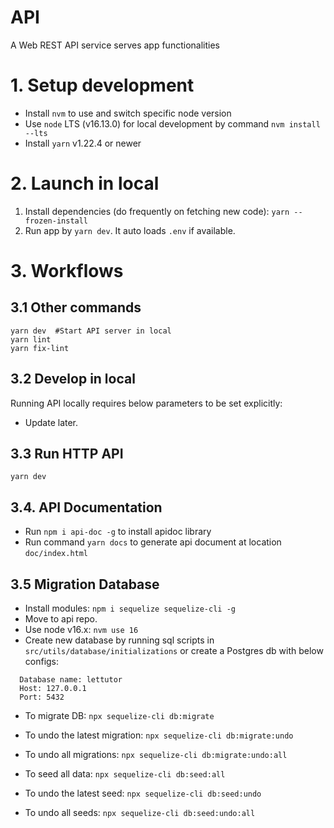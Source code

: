 # API
A Web REST API service serves app functionalities

# 1. Setup development
* Install `nvm` to use and switch specific node version 
* Use `node` LTS (v16.13.0) for local development by command `nvm install --lts`
* Install `yarn` v1.22.4 or newer

# 2. Launch in local 
1. Install dependencies (do frequently on fetching new code): `yarn --frozen-install`
2. Run app by `yarn dev`. It auto loads `.env` if available.

# 3. Workflows

## 3.1 Other commands

```
yarn dev  #Start API server in local
yarn lint
yarn fix-lint
```

## 3.2 Develop in local

Running API locally requires below parameters to be set explicitly:
- Update later.

## 3.3 Run HTTP API

`yarn dev`

## 3.4. API Documentation

- Run `npm i api-doc -g` to install apidoc library
- Run command `yarn docs` to generate api document at location `doc/index.html`

## 3.5 Migration Database

- Install modules: `npm i sequelize sequelize-cli -g`
- Move to api repo.
- Use node v16.x: `nvm use 16`
- Create new database by running sql scripts in `src/utils/database/initializations` or create a Postgres db with below configs:
```
  Database name: lettutor
  Host: 127.0.0.1
  Port: 5432
```
- To migrate DB: `npx sequelize-cli db:migrate`
- To undo the latest migration: `npx sequelize-cli db:migrate:undo`
- To undo all migrations: `npx sequelize-cli db:migrate:undo:all`

- To seed all data: `npx sequelize-cli db:seed:all`
- To undo the latest seed: `npx sequelize-cli db:seed:undo`
- To undo all seeds: `npx sequelize-cli db:seed:undo:all`